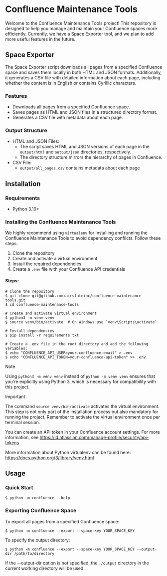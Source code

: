 # Confluence Maintenance Tools

Welcome to the Confluence Maintenance Tools project! This repository is designed
to help you manage and maintain your Confluence spaces more efficiently. Currently,
we have a Space Exporter tool, and we plan to add more useful features in the future.

## Space Exporter

The Space Exporter script downloads all pages from a specified Confluence space
and saves them locally in both HTML and JSON formats. Additionally, it generates
a CSV file with detailed information about each page, including whether the content
is in English or contains Cyrillic characters.

### Features

- Downloads all pages from a specified Confluence space.
- Saves pages as HTML and JSON files in a structured directory format.
- Generates a CSV file with metadata about each page.

### Output Structure

- HTML and JSON Files:
  - The script saves HTML and JSON versions of each page in the `output/html`
    and `output/json` directories, respectively.
  - The directory structure mirrors the hierarchy of pages in Confluence.
- CSV File:
  - `output/all_pages.csv` contains metadata about each page

## Installation

###  Requirements

- Python 3.10+

### Installing the Confluence Maintenance Tools

We highly recommend using `virtualenv` for installing and running the Confluence
Maintenance Tools to avoid dependency conflicts. Follow these steps:

1. Clone the repository
2. Create and activate a virtual environment
3. Install the required dependencies
4. Create a `.env` file with your Confluence API credentials

#### Steps:

```shell
# Clone the repository
$ git clone git@github.com:airslateinc/confluence-maintenance-tools.git
$ cd confluence-maintenance-tools

# Create and activate virtual environment
$ python3 -m venv venv
$ source venv/bin/activate  # On Windows use `venv\Scripts\activate`

# Install dependencies
$ pip install -r requirements.txt

# Create a .env file in the root directory and add the following variables:
$ echo "CONFLUENCE_API_USER=your-confluence-email" > .env
$ echo "CONFLUENCE_API_TOKEN=your-confluence-api-token" >> .env
```

> [!NOTE]
> Using `python3 -m venv venv` instead of `python -m venv venv` ensures
> that you're explicitly using Python 3, which is necessary for compatibility
> with this project.


> [!IMPORTANT]
> The command `source venv/bin/activate` activates the virtual
> environment. This step is not only part of the installation
> process but also mandatory for running the project. Remember
> to activate the virtual environment once per terminal session.

You can create an API token in your Confluence account settings. For more information,
see https://id.atlassian.com/manage-profile/security/api-tokens

More information about Python virtualenv can be found here:
https://docs.python.org/3/library/venv.html

## Usage

### Quick Start

```shell
$ python -m confluence --help
```

### Exporting Confluence Space

To export all pages from a specified Confluence space:

```shell
$ python -m confluence --export --space-key YOUR_SPACE_KEY
```

To specify the output directory:

```shell
$ python -m confluence --export --space-key YOUR_SPACE_KEY --output-dir /path/to/directory
```

If the --output-dir option is not specified, the `./output` directory in the
current working directory will be used.
